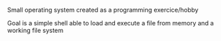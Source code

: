 Small operating system created as a programming exercice/hobby

Goal is a simple shell able to load and execute a file from memory and a working file system
